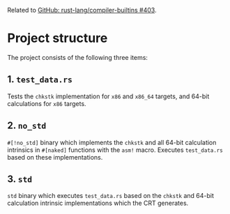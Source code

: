 Related to [GitHub: rust-lang/compiler-builtins #403](https://github.com/rust-lang/compiler-builtins/issues/403).

# Project structure

The project consists of the following three items:

## 1. `test_data.rs`

Tests the `chkstk` implementation for `x86` and `x86_64` targets, and 64-bit calculations for
`x86` targets.

## 2. `no_std`

`#[!no_std]` binary which implements the `chkstk` and all 64-bit calculation intrinsics in
`#[naked]` functions with the `asm!` macro. Executes `test_data.rs` based on these
implementations.

## 3. `std`

`std` binary which executes `test_data.rs` based on the `chkstk` and 64-bit calculation
intrinsic implementations which the CRT generates.